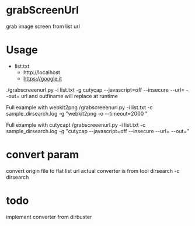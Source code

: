 # grabScreenUrl
grab image screen from list url 

# Usage 
- list.txt
    - http://localhost
    - https://google.it

./grabscreeenurl.py -i list.txt -g cutycap --javascript=off --insecure --url=<url> --out=<outfiname>
url and outfiname will replace at runtime

Full example with webkit2png
/grabscreeenurl.py -i list.txt -c sample_dirsearch.log -g "webkit2png -o <outfiname> --timeout=2000 <url>"

Full example with cutycapt
/grabscreeenurl.py -i list.txt -c sample_dirsearch.log -g "cutycap --javascript=off --insecure --url=<url> --out=<outfiname>"

# convert param 
convert origin file to flat list url
actual converter is from tool dirsearch -c dirsearch

# todo
implement converter from dirbuster


